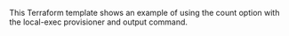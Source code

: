 This Terraform template shows an example of using the count option with the
local-exec provisioner and output command.
